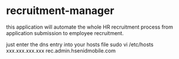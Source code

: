recruitment-manager
===================

this application will automate the whole HR recruitment process from application submission to employee recruitment.

just enter the dns entry into your hosts file
sudo vi /etc/hosts
xxx.xxx.xxx.xxx	rec.admin.hsenidmobile.com
